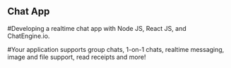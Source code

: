 ## Chat App

#Developing a realtime chat app with Node JS, React JS, and ChatEngine.io. 

#Your application supports group chats, 1-on-1 chats, realtime messaging, image and file support, read receipts and more!

